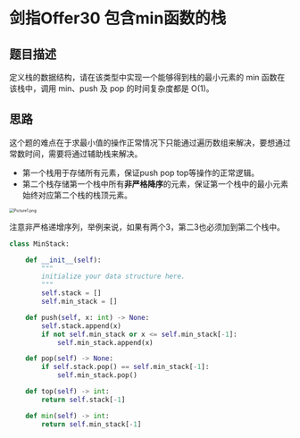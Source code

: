 # 剑指Offer30 包含min函数的栈

## 题目描述

定义栈的数据结构，请在该类型中实现一个能够得到栈的最小元素的 min 函数在该栈中，调用 min、push 及 pop 的时间复杂度都是 O(1)。

## 思路

这个题的难点在于求最小值的操作正常情况下只能通过遍历数组来解决，要想通过常数时间，需要将通过辅助栈来解决。

- 第一个栈用于存储所有元素，保证push pop top等操作的正常逻辑。
- 第二个栈存储第一个栈中所有**非严格降序**的元素，保证第一个栈中的最小元素始终对应第二个栈的栈顶元素。

<img src="https://pic.leetcode-cn.com/f31f4b7f5e91d46ea610b6685c593e12bf798a9b8336b0560b6b520956dd5272-Picture1.png" alt="Picture1.png" style="zoom:50%;" />

注意非严格递增序列，举例来说，如果有两个3，第二3也必须加到第二个栈中。

```python
class MinStack:

    def __init__(self):
        """
        initialize your data structure here.
        """
        self.stack = []
        self.min_stack = []

    def push(self, x: int) -> None:
        self.stack.append(x)
        if not self.min_stack or x <= self.min_stack[-1]:
            self.min_stack.append(x)

    def pop(self) -> None:
        if self.stack.pop() == self.min_stack[-1]:
            self.min_stack.pop()

    def top(self) -> int:
        return self.stack[-1]

    def min(self) -> int:
        return self.min_stack[-1]
```

